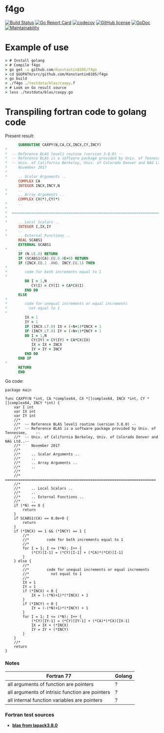 # f4go


[![Build Status](https://travis-ci.org/Konstantin8105/f4go.svg?branch=master)](https://travis-ci.org/Konstantin8105/f4go)
[![Go Report Card](https://goreportcard.com/badge/github.com/Konstantin8105/f4go)](https://goreportcard.com/report/github.com/Konstantin8105/f4go)
[![codecov](https://codecov.io/gh/Konstantin8105/f4go/branch/master/graph/badge.svg)](https://codecov.io/gh/Konstantin8105/f4go)
[![GitHub license](https://img.shields.io/badge/license-MIT-blue.svg)](https://raw.githubusercontent.com/Konstantin8105/f4go/master/LICENSE)
[![GoDoc](https://godoc.org/github.com/Konstantin8105/f4go/fortran?status.svg)](https://godoc.org/github.com/Konstantin8105/f4go/fortran)
[![Maintainability](https://api.codeclimate.com/v1/badges/b8d0bb5533207cce5ed3/maintainability)](https://codeclimate.com/github/Konstantin8105/f4go/maintainability)

# Example of use

```cmd
> # Install golang
> # Compile f4go
> go get -u github.com/Konstantin8105/f4go
> cd $GOPATH/src/github.com/Konstantin8105/f4go
> go build
> ./f4go ./testdata/blas/caxpy.f
> # Look on Go result source
> less ./testdata/blas/caxpy.go
```

# Transpiling fortran code to golang code

Present result:
```fortran
      SUBROUTINE CAXPY(N,CA,CX,INCX,CY,INCY)
*
*  -- Reference BLAS level1 routine (version 3.8.0) --
*  -- Reference BLAS is a software package provided by Univ. of Tennessee,    --
*  -- Univ. of California Berkeley, Univ. of Colorado Denver and NAG Ltd..--
*     November 2017
*
*     .. Scalar Arguments ..
      COMPLEX CA
      INTEGER INCX,INCY,N
*     ..
*     .. Array Arguments ..
      COMPLEX CX(*),CY(*)
*     ..
*
*  =====================================================================
*
*     .. Local Scalars ..
      INTEGER I,IX,IY
*     ..
*     .. External Functions ..
      REAL SCABS1
      EXTERNAL SCABS1
*     ..
      IF (N.LE.0) RETURN
      IF (SCABS1(CA).EQ.0.0E+0) RETURN
      IF (INCX.EQ.1 .AND. INCY.EQ.1) THEN
*
*        code for both increments equal to 1
*
         DO I = 1,N
            CY(I) = CY(I) + CA*CX(I)
         END DO
      ELSE
*
*        code for unequal increments or equal increments
*          not equal to 1
*
         IX = 1
         IY = 1
         IF (INCX.LT.0) IX = (-N+1)*INCX + 1
         IF (INCY.LT.0) IY = (-N+1)*INCY + 1
         DO I = 1,N
            CY(IY) = CY(IY) + CA*CX(IX)
            IX = IX + INCX
            IY = IY + INCY
         END DO
      END IF
*
      RETURN
      END
```

Go code:

```golang
package main

func CAXPY(N *int, CA *complex64, CX *[]complex64, INCX *int, CY *[]complex64, INCY *int) {
	var I int
	var IX int
	var IY int
	//*
	//*  -- Reference BLAS level1 routine (version 3.8.0) --
	//*  -- Reference BLAS is a software package provided by Univ. of Tennessee,    --
	//*  -- Univ. of California Berkeley, Univ. of Colorado Denver and NAG Ltd..--
	//*     November 2017
	//*
	//*     .. Scalar Arguments ..
	//*     ..
	//*     .. Array Arguments ..
	//*     ..
	//*
	//*  =====================================================================
	//*
	//*     .. Local Scalars ..
	//*     ..
	//*     .. External Functions ..
	//*     ..
	if (*N) <= 0 {
		return
	}
	if SCABS1(CA) == 0.0e+0 {
		return
	}
	if (*INCX) == 1 && (*INCY) == 1 {
		//*
		//*        code for both increments equal to 1
		//*
		for I = 1; I <= (*N); I++ {
			(*CY)[I-1] = (*CY)[I-1] + (*CA)*(*CX)[I-1]
		}
	} else {
		//*
		//*        code for unequal increments or equal increments
		//*          not equal to 1
		//*
		IX = 1
		IY = 1
		if (*INCX) < 0 {
			IX = (-(*N)+1)*(*INCX) + 1
		}
		if (*INCY) < 0 {
			IY = (-(*N)+1)*(*INCY) + 1
		}
		for I = 1; I <= (*N); I++ {
			(*CY)[IY-1] = (*CY)[IY-1] + (*CA)*(*CX)[IX-1]
			IX = IX + (*INCX)
			IY = IY + (*INCY)
		}
	}
	//*
	return
}
```

### Notes

Fortran 77 | Golang
---------- | ------------
all arguments of function are pointers | ?
all arguments of intrisic function are pointers | ?
all internal function variables are pointers | ?

### Fortran test sources

* [**blas from lapack3.8.0**](http://netlib.org/lapack/index.html)
